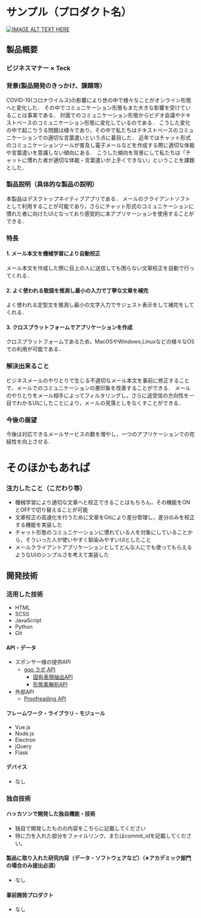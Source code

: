 # サンプル（プロダクト名）

[![IMAGE ALT TEXT HERE](https://jphacks.com/wp-content/uploads/2020/09/JPHACKS2020_ogp.jpg)](https://www.youtube.com/watch?v=G5rULR53uMk)

## 製品概要

### ビジネスマナー × Teck

### 背景(製品開発のきっかけ、課題等）
COVID-19(コロナウイルス)の影響により世の中で様々なことがオンライン形態へと変化した．
その中でコミュニケーション形態もまた大きな影響を受けていることは事実である．
対面でのコミュニケーション形態からビデオ会議やテキストベースのコミュニケーション形態に変化しているのである．
こうした変化の中で起こりうる問題は様々であり，その中で私たちはテキストベースのコミュニケーションでの適切な言葉遣いという点に着目した．
近年ではチャット形式のコミュニケーションツールが普及し電子メールなどを作成する際に適切な体裁や言葉遣いを意識しない傾向にある．
こうした傾向を背景にして私たちは「チャットに慣れた者が適切な体裁・言葉遣いが上手くできない」ということを課題とした．

### 製品説明（具体的な製品の説明）
本製品はデスクトップネイティブアプリである．
メールのクライアントソフトとして利用することが可能であり，さらにチャット形式のコミュニケーションに慣れた者に向けたUIとなっており感覚的に本アプリケーションを使用することができる．

### 特長

#### 1. メール本文を機械学習により自動校正
メール本文を作成した際に目上の人に送信しても困らない文章校正を自動で行ってくれる．
#### 2. よく使われる敬語を推測し最小の入力で丁寧な文章を補完
よく使われる定型文を推測し最小の文字入力でサジェスト表示をして補完をしてくれる．
#### 3. クロスプラットフォームでアプリケーションを作成
クロスプラットフォームであるため，MacOSやWindows,Linuxなどの様々なOSでの利用が可能である．

### 解決出来ること
ビジネスメールのやりとりで生じる不適切なメール本文を事前に修正することで、メールでのコミュニケーションの悪印象を改善することができる．
メールのやりとりをメール相手によってフィルタリングし，さらに送受信の方向性を一目でわかるUIにしたことにより，メールの見落としをなくすことができる．

### 今後の展望
今後は対応できるメールサービスの数を増やし，一つのアプリケーションでの完結性を向上させる．

# **そのほかもあれば**

### 注力したこと（こだわり等）
* 機械学習により適切な文章へと校正できることはもちろん，その機能をONとOFFで切り替えることが可能
* 文章校正の高速化を行うために文章をGitにより差分管理し，差分のみを校正する機能を実装した
* チャット形態のコミュニケーションに慣れている人を対象にしていることから，そういった人が使いやすく馴染みやすいUIとしたこと
* メールクライアントアプリケーションとしてどんな人にでも使ってもらえるようなUIのシンプルさを考えて実装した

## 開発技術
### 活用した技術
* HTML
* SCSS
* JavaScript
* Python
* Git

#### API・データ
* スポンサー様の提供API
    * [goo ラボ API](https://labs.goo.ne.jp/)
        * [固有表現抽出API](https://labs.goo.ne.jp/api/jp/named-entity-extraction/)
        * [形態素解析API](https://labs.goo.ne.jp/api/jp/morphological-analysis/)
* 外部API
    * [Proofreading API](https://a3rt.recruit-tech.co.jp/product/proofreadingAPI/)

#### フレームワーク・ライブラリ・モジュール
* Vue.js
* Node.js
* Electron
* jQuery
* Flask

#### デバイス
* なし

### 独自技術
#### ハッカソンで開発した独自機能・技術
* 独自で開発したものの内容をこちらに記載してください
* 特に力を入れた部分をファイルリンク、またはcommit_idを記載してください。

#### 製品に取り入れた研究内容（データ・ソフトウェアなど）（※アカデミック部門の場合のみ提出必須）
* なし

#### 事前開発プロダクト
* なし